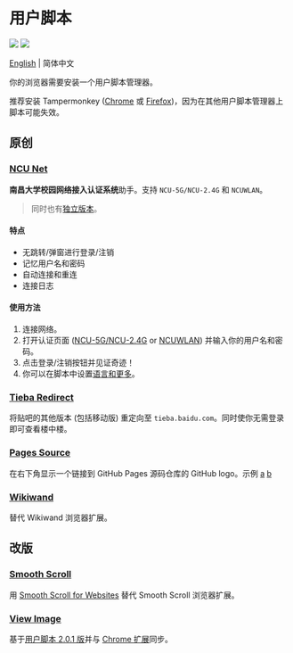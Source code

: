 # 用户脚本

![](https://img.shields.io/badge/%E5%8E%9F%E5%88%9B-4-blue.svg?style=for-the-badge)
![](https://img.shields.io/badge/%E6%94%B9%E7%89%88-2-orange.svg?style=for-the-badge)

[English](README.md) | 简体中文

你的浏览器需要安装一个用户脚本管理器。

推荐安装 Tampermonkey ([Chrome](https://chrome.google.com/webstore/detail/tampermonkey/dhdgffkkebhmkfjojejmpbldmpobfkfo) 或 [Firefox](https://addons.mozilla.org/firefox/addon/tampermonkey/))，因为在其他用户脚本管理器上脚本可能失效。

## 原创

### [NCU Net](https://github.com/kidonng/cherry/raw/master/scripts/ncu-net.user.js)

**南昌大学校园网络接入认证系统**助手。支持 `NCU-5G/NCU-2.4G` 和 `NCUWLAN`。

> 同时也有[独立版本](https://github.com/kidonng/ncu-net)。

#### 特点

- 无跳转/弹窗进行登录/注销
- 记忆用户名和密码
- 自动连接和重连
- 连接日志

#### 使用方法

1. 连接网络。
2. 打开认证页面 ([NCU-5G/NCU-2.4G](http://222.204.3.154/) or [NCUWLAN](http://aaa.ncu.edu.cn/)) 并输入你的用户名和密码。
3. 点击登录/注销按钮并见证奇迹！
4. 你可以在脚本中设置[语言和更多](./ncu-net.user.js#L12-L31)。

### [Tieba Redirect](https://github.com/kidonng/cherry/raw/master/scripts/tieba-redirect.user.js)

将贴吧的其他版本 (包括移动版) 重定向至 `tieba.baidu.com`。同时使你无需登录即可查看楼中楼。

### [Pages Source](https://github.com/kidonng/cherry/raw/master/scripts/pages-source.user.js)

在右下角显示一个链接到 GitHub Pages 源码仓库的 GitHub logo。示例 [a](https://edwardtufte.github.io/) [b](https://edwardtufte.github.io/tufte-css/)

### [Wikiwand](https://github.com/kidonng/cherry/raw/master/scripts/wikiwand.user.js)

替代 Wikiwand 浏览器扩展。

## 改版

### [Smooth Scroll](https://github.com/kidonng/cherry/raw/master/scripts/smoothscroll.user.js)

用 [Smooth Scroll for Websites](https://github.com/gblazex/smoothscroll-for-websites) 替代 Smooth Scroll 浏览器扩展。

### [View Image](https://github.com/kidonng/cherry/raw/master/scripts/viewimage.user.js)

基于[用户脚本 2.0.1 版](https://gist.github.com/bijij/58cc8cfc859331e4cf80210528a7b255/b2def8f34acc55906402bfed6922b20fa7c45607)并与 [Chrome 扩展](https://github.com/bijij/ViewImage/blob/5c6269a9f56f22fdc4ce3c93449fb4d163923927/js/content-script.js)同步。
